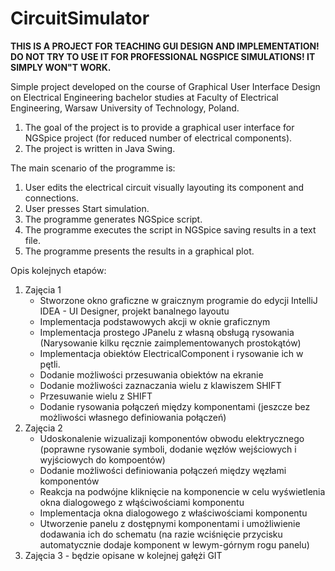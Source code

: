 # CircuitSimulator

**THIS IS A PROJECT FOR TEACHING GUI DESIGN AND IMPLEMENTATION! DO NOT TRY TO USE IT FOR PROFESSIONAL NGSPICE SIMULATIONS! IT SIMPLY WON"T WORK.**

Simple project developed on the course of Graphical User Interface Design on Electrical Engineering bachelor 
studies at Faculty of Electrical Engineering, Warsaw University of Technology, Poland.

1. The goal of the project is to provide a graphical user interface for NGSpice project (for reduced number of 
electrical components).
2. The project is written in Java Swing.

The main scenario of the programme is:

1. User edits the electrical circuit visually layouting its component and connections.
2. User presses Start simulation.
3. The programme generates NGSpice script.
4. The programme executes the script in NGSpice saving results in a text file.
5. The programme presents the results in a graphical plot.

Opis kolejnych etapów:

1. Zajęcia 1
    * Stworzone okno graficzne w graicznym programie do edycji IntelliJ IDEA - UI Designer, projekt banalnego layoutu
    * Implementacja podstawowych akcji w oknie graficznym
    * Implementacja prostego JPanelu z własną obsługą rysowania (Narysowanie kilku ręcznie zaimplementowanych prostokątów)
    * Implementacja obiektów ElectricalComponent i rysowanie ich w pętli. 
    * Dodanie możliwości przesuwania obiektów na ekranie
    * Dodanie możliwości zaznaczania wielu z klawiszem SHIFT
    * Przesuwanie wielu z SHIFT
    * Dodanie rysowania połączeń między komponentami (jeszcze bez możliwości własnego definiowania połączeń)
2. Zajęcia 2
    * Udoskonalenie wizualizaji komponentów obwodu elektrycznego (poprawne rysowanie symboli, dodanie węzłów wejściowych i wyjściowych do kompoentów)
    * Dodanie możliwości definiowania połączeń między węzłami komponentów
    * Reakcja na podwójne kliknięcie na komponencie w celu wyświetlenia okna dialogowego z włąściwościami komponentu
    * Implementacja okna dialogowego z właściwościami komponentu
    * Utworzenie panelu z dostępnymi komponentami i umożliwienie dodawania ich do schematu (na razie wciśnięcie przycisku automatycznie dodaje komponent w lewym-górnym rogu panelu)
3. Zajęcia 3 - będzie opisane w kolejnej gałężi GIT
